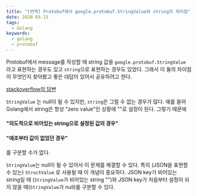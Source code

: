 ```yaml
---
title: "[번역] Protobuf에서 google.protobuf.StringValue와 string의 차이점"
date: 2020-03-15
tags:
  - Golang
keywords:
  - golang
  - protobuf
---
```




Protobuf에서 message를 작성할 때 string 값을 `google.protobuf.StringValue` 라고 표현하는 경우도 있고 `string`으로 표현하는 경우도 있었다. 그래서 이 둘의 차이점이 무엇인지 찾아봤고 좋은 대답이 있어서 공유하려고 한다.

[stackoverflow의 답변](https://stackoverflow.com/questions/51707877/what-is-the-point-of-google-protobuf-stringvalue)

`StringValue` 는 null이 될 수 있지만, `string`은 그럴 수 없는 경우가 많다. 예를 들어 Golang에서 string은 항상 "zero value"인 상황에 ""로 설정이 된다. 그렇기 때문에 

#### "의도적으로 비어있는 string으로 설정된 값의 경우"

#### "애초부터 값이 없었던 경우"

를 구분할 수가 없다. 
<br/>

`StringValue`는 null이 될 수 있어서 이 문제를 해결할 수 있다. 특히 (JSON을 표현할 수 있는) `StructValue` 로 사용될 때 이 개념이 중요하다. JSON key가 비어있는 string일 때 (`StringValue`가 비어있는 string "")와 JSON key가 처음부터 설정이 되지 않을 때(`StringValue`가 null)를 구분할 수 있다.

